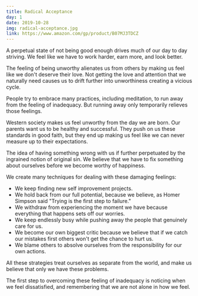 ```yaml
---
title: Radical Acceptance
day: 1
date: 2019-10-28
img: radical-acceptance.jpg
link: https://www.amazon.com/gp/product/B07MJ3TDCZ
---
```


A perpetual state of not being good enough drives much of our day to day
striving. We feel like we have to work harder, earn more, and look better.

The feeling of being unworthy alienates us from others by making us feel like we
don't deserve their love. Not getting the love and attention that we naturally
need causes us to drift further into unworthiness creating a vicious cycle. 

People try to embrace many practices, including meditation, to run away from the
feeling of inadequacy. But running away only temporarily relieves those
feelings. 

Western society makes us feel unworthy from the day we are born. Our parents
want us to be healthy and successful. They push on us these standards in good
faith, but they end up making us feel like we can never measure up to their
expectations.

The idea of having something wrong with us if further perpetuated by the
ingrained notion of original sin. We believe that we have to fix something about
ourselves before we become worthy of happiness.

We create many techniques for dealing with these damaging feelings: 

- We keep finding new self improvement projects.
- We hold back from our full potential, because we believe, as Homer Simpson
  said "Trying is the first step to failure."
- We withdraw from experiencing the moment we have because everything that
  happens sets off our worries.
- We keep endlessly busy while pushing away the people that genuinely care for
  us.
- We become our own biggest critic because we believe that if we catch our
  mistakes first others won't get the chance to hurt us.
- We blame others to absolve ourselves from the responsibility for our own
  actions.
  
All these strategies treat ourselves as separate from the world, and make us
believe that only we have these problems.

The first step to overcoming these feeling of inadequacy is noticing when we
feel dissatisfied, and remembering that we are not alone in how we feel.
